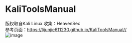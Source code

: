 # KaliToolsManual
版权取自Kali Linux 收集：HeavenSec<br>
参考页面：https://lijunjie611230.github.io/KaliToolsManual//<br>
![image](https://github.com/AGLcaicai/KaliToolsManual/blob/master/%E9%A6%96%E9%A1%B5%E5%9B%BE.png)
